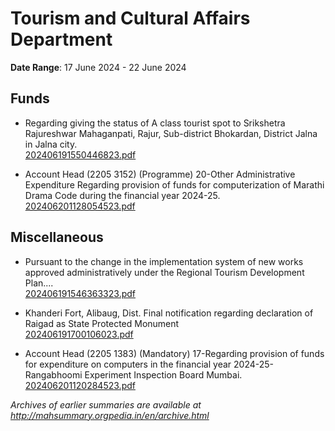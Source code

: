 # Tourism and Cultural Affairs Department

**Date Range**: 17 June 2024 - 22 June 2024


## Funds
- Regarding giving the status of A class tourist spot to Srikshetra Rajureshwar Mahaganpati, Rajur, Sub-district Bhokardan, District Jalna in Jalna city.\
  [202406191550446823.pdf](https://gr.maharashtra.gov.in/Site/Upload/Government%20Resolutions/English/202406191550446823.pdf)

- Account Head (2205 3152) (Programme) 20-Other Administrative Expenditure Regarding provision of funds for computerization of Marathi Drama Code during the financial year 2024-25.\
  [202406201128054523.pdf](https://gr.maharashtra.gov.in/Site/Upload/Government%20Resolutions/English/202406201128054523.pdf)

## Miscellaneous
- Pursuant to the change in the implementation system of new works approved administratively under the Regional Tourism Development Plan....\
  [202406191546363323.pdf](https://gr.maharashtra.gov.in/Site/Upload/Government%20Resolutions/English/202406191546363323.pdf)

- Khanderi Fort, Alibaug, Dist. Final notification regarding declaration of Raigad as State Protected Monument\
  [202406191700106023.pdf](https://gr.maharashtra.gov.in/Site/Upload/Government%20Resolutions/English/202406191700106023.pdf)

- Account Head (2205 1383) (Mandatory) 17-Regarding provision of funds for expenditure on computers in the financial year 2024-25-Rangabhoomi Experiment Inspection Board Mumbai.\
  [202406201120284523.pdf](https://gr.maharashtra.gov.in/Site/Upload/Government%20Resolutions/English/202406201120284523.pdf)


*Archives of earlier summaries are available at http://mahsummary.orgpedia.in/en/archive.html*